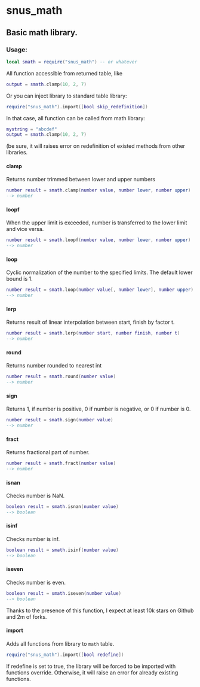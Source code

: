 
# snus_math
## Basic math library.
### Usage:

```lua
local smath = require("snus_math") -- or whatever
````

All function accessible from returned table, like

```lua
output = smath.clamp(10, 2, 7)
```

Or you can inject library to standard table library:

```lua
require("snus_math").import([bool skip_redefinition])
```

In that case, all function can be called from math library:

```lua
mystring = "abcdef"
output = smath.clamp(10, 2, 7)
```

(be sure, it will raises error on redefinition of existed methods from other libraries.


#### clamp
Returns number trimmed between lower and upper numbers
```lua
number result = smath.clamp(number value, number lower, number upper)
--> number
```


#### loopf
When the upper limit is exceeded, number is transferred to the lower limit and vice versa.
```lua
number result = smath.loopf(number value, number lower, number upper)
--> number
```


#### loop
Cyclic normalization of the number to the specified limits.
The default lower bound is 1.
```lua
number result = smath.loop(number value[, number lower], number upper)
--> number
```


#### lerp
Returns result of linear interpolation between start, finish by factor t.
```lua
number result = smath.lerp(number start, number finish, number t)
--> number
```


#### round
Returns number rounded to nearest int
```lua
number result = smath.round(number value)
--> number
```


#### sign
Returns 1, if number is positive, 0 if number is negative, or 0 if number is 0.
```lua
number result = smath.sign(number value)
--> number
```


#### fract
Returns fractional part of number.
```lua
number result = smath.fract(number value)
--> number
```


#### isnan
Checks number is NaN.
```lua
boolean result = smath.isnan(number value)
--> boolean
```


#### isinf
Checks number is inf.
```lua
boolean result = smath.isinf(number value)
--> boolean
```


#### iseven
Checks number is even.
```lua
boolean result = smath.iseven(number value)
--> boolean
```
Thanks to the presence of this function, I expect at least 10k stars on Github and 2m of forks.


#### import
Adds all functions from library to `math` table.
```lua
require("snus_math").import([bool redefine])
```

If redefine is set to true, the library will be forced to be imported with functions override.
Otherwise, it will raise an error for already existing functions.
